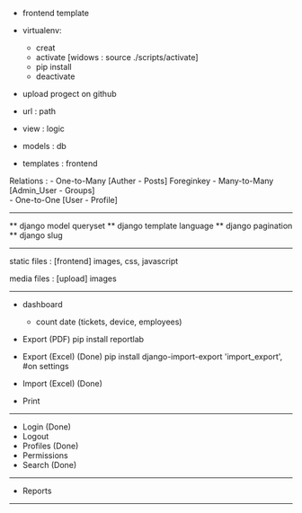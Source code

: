 - frontend template
- virtualenv:
  - creat
  - activate [widows : source ./scripts/activate]
  - pip install
  - deactivate

- upload progect on github

- url : path
- view : logic
- models : db
- templates : frontend




Relations :
    - One-to-Many  [Auther - Posts]          Foreginkey
    - Many-to-Many [Admin_User - Groups]       
    - One-to-One   [User - Profile]

-----------------
** django model queryset
** django template language
** django pagination
** django slug

-----------------

static files : [frontend] images, css, javascript

media files : [upload] images

---------------

- dashboard
    - count date (tickets, device, employees)
- Export (PDF)
    pip install reportlab
- Export (Excel)  (Done)
    pip install django-import-export
    'import_export', #on settings 
    
- Import (Excel)  (Done)

- Print

-----------------

- Login (Done)
- Logout
- Profiles (Done)
- Permissions
- Search (Done)

-----------------

- Reports

-----------------

